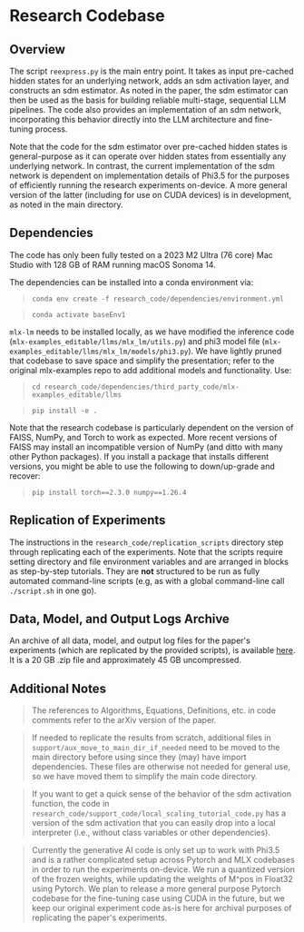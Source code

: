 # Research Codebase

## Overview

The script `reexpress.py` is the main entry point. It takes as input pre-cached hidden states for an underlying network, adds an sdm activation layer, and constructs an sdm estimator. As noted in the paper, the sdm estimator can then be used as the basis for building reliable multi-stage, sequential LLM pipelines. The code also provides an implementation of an sdm network, incorporating this behavior directly into the LLM architecture and fine-tuning process. 

Note that the code for the sdm estimator over pre-cached hidden states is general-purpose as it can operate over hidden states from essentially any underlying network. In contrast, the current implementation of the sdm network is dependent on implementation details of Phi3.5 for the purposes of efficiently running the research experiments on-device. A more general version of the latter (including for use on CUDA devices) is in development, as noted in the main directory.

## Dependencies

The code has only been fully tested on a 2023 M2 Ultra (76 core) Mac Studio with 128 GB of RAM running macOS Sonoma 14.

The dependencies can be installed into a conda environment via:

> `conda env create -f research_code/dependencies/environment.yml`

> `conda activate baseEnv1`

`mlx-lm` needs to be installed locally, as we have modified the inference code (`mlx-examples_editable/llms/mlx_lm/utils.py`) and phi3 model file (`mlx-examples_editable/llms/mlx_lm/models/phi3.py`). We have lightly pruned that codebase to save space and simplify the presentation; refer to the original mlx-examples repo to add additional models and functionality. Use:

> `cd research_code/dependencies/third_party_code/mlx-examples_editable/llms`

> `pip install -e .`

Note that the research codebase is particularly dependent on the version of FAISS, NumPy, and Torch to work as expected. More recent versions of FAISS may install an incompatible version of NumPy (and ditto with many other Python packages). If you install a package that installs different versions, you might be able to use the following to down/up-grade and recover:

> `pip install torch==2.3.0 numpy==1.26.4`

## Replication of Experiments

The instructions in the `research_code/replication_scripts` directory step through replicating each of the experiments. Note that the scripts require setting directory and file environment variables and are arranged in blocks as step-by-step tutorials. They are **not** structured to be run as fully automated command-line scripts (e.g, as with a global command-line call `./script.sh` in one go).

## Data, Model, and Output Logs Archive

An archive of all data, model, and output log files for the paper's experiments (which are replicated by the provided scripts), is available [here](https://drive.google.com/file/d/1P3gx9njLEA7oqr5VPYFX01TmgfCzJRkT/view?usp=sharing). It is a 20 GB .zip file and approximately 45 GB uncompressed.


## Additional Notes

> The references to Algorithms, Equations, Definitions, etc. in code comments refer to the arXiv version of the paper.

> If needed to replicate the results from scratch, additional files in `support/aux_move_to_main_dir_if_needed` need to be moved to the main directory before using since they (may) have import dependencies. These files are otherwise not needed for general use, so we have moved them to simplify the main code directory. 

> If you want to get a quick sense of the behavior of the sdm activation function, the code in `research_code/support_code/local_scaling_tutorial_code.py` has a version of the sdm activation that you can easily drop into a local interpreter (i.e., without class variables or other dependencies).

> Currently the generative AI code is only set up to work with Phi3.5 and is a rather complicated setup across Pytorch and MLX codebases in order to run the experiments on-device. We run a quantized version of the frozen weights, while updating the weights of M^pos in Float32 using Pytorch. We plan to release a more general purpose Pytorch codebase for the fine-tuning case using CUDA in the future, but we keep our original experiment code as-is here for archival purposes of replicating the paper's experiments.
